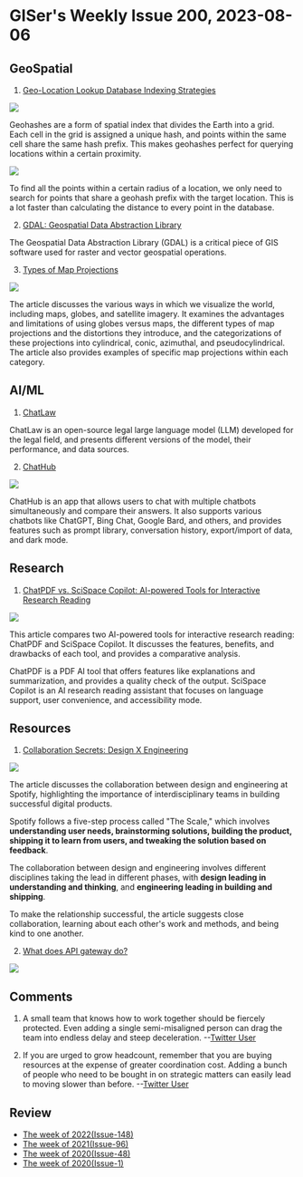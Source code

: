 # GISer's Weekly Issue 200, 2023-08-06

## GeoSpatial

1. [Geo-Location Lookup Database Indexing Strategies](https://blog.bytebytego.com/i/135676680/geo-location-lookup)

![](https://substackcdn.com/image/fetch/w_1456,c_limit,f_webp,q_auto:good,fl_progressive:steep/https%3A%2F%2Fsubstack-post-media.s3.amazonaws.com%2Fpublic%2Fimages%2Fcebf7bd8-01c4-40d5-a00b-48acef483bff_404x265.png)

Geohashes are a form of spatial index that divides the Earth into a grid. Each cell in the grid is assigned a unique hash, and points within the same cell share the same hash prefix. This makes geohashes perfect for querying locations within a certain proximity.

![](https://substackcdn.com/image/fetch/w_1456,c_limit,f_webp,q_auto:good,fl_progressive:steep/https%3A%2F%2Fsubstack-post-media.s3.amazonaws.com%2Fpublic%2Fimages%2Ff428dfc8-6fb5-4249-98da-a2f215b7ef12_849x300.png)

To find all the points within a certain radius of a location, we only need to search for points that share a geohash prefix with the target location. This is a lot faster than calculating the distance to every point in the database.

2. [GDAL: Geospatial Data Abstraction Library](https://www.gislounge.com/gdal-geospatial-data-abstraction-library/?utm_campaign=GISNL-2023-Aug-3)

The Geospatial Data Abstraction Library (GDAL) is a critical piece of GIS software used for raster and vector geospatial operations.

3. [Types of Map Projections](https://www.geographyrealm.com/types-map-projections/?utm_campaign=GeoNL-2023-Aug-3)

![](https://www.geographyrealm.com/wp-content/uploads/2017/09/tissox-matrx-world-mercator-map.jpg)

The article discusses the various ways in which we visualize the world, including maps, globes, and satellite imagery. It examines the advantages and limitations of using globes versus maps, the different types of map projections and the distortions they introduce, and the categorizations of these projections into cylindrical, conic, azimuthal, and pseudocylindrical. The article also provides examples of specific map projections within each category.

## AI/ML

1. [ChatLaw](https://github.com/PKU-YuanGroup/ChatLaw/tree/main)

ChatLaw is an open-source legal large language model (LLM) developed for the legal field, and presents different versions of the model, their performance, and data sources.

2. [ChatHub](https://github.com/chathub-dev/chathub)

![](https://github.com/chathub-dev/chathub/raw/main/screenshots/dark.png?raw=true)

ChatHub is an app that allows users to chat with multiple chatbots simultaneously and compare their answers. It also supports various chatbots like ChatGPT, Bing Chat, Google Bard, and others, and provides features such as prompt library, conversation history, export/import of data, and dark mode.

## Research

1. [ChatPDF vs. SciSpace Copilot: AI-powered Tools for Interactive Research Reading](https://typeset.io/resources/chatpdf-vs-scispace-copilot/)

![](https://typeset.io/resources/content/images/size/w1000/2023/08/Screenshot-2023-08-04-at-4.00.43-PM.png)

This article compares two AI-powered tools for interactive research reading: ChatPDF and SciSpace Copilot. It discusses the features, benefits, and drawbacks of each tool, and provides a comparative analysis.

ChatPDF is a PDF AI tool that offers features like explanations and summarization, and provides a quality check of the output. SciSpace Copilot is an AI research reading assistant that focuses on language support, user convenience, and accessibility mode.

## Resources

1. [Collaboration Secrets: Design X Engineering](https://spotify.design/article/collaboration-secrets-design-x-engineering)

![](https://images.ctfassets.net/c1zhnszcah7h/6qiFCygituj14eg3EE7CDV/369e72d40705ddd7caa5f934715fe503/DNE_green_faster.gif?w=1000&h=589&q=96&fm=webp)

The article discusses the collaboration between design and engineering at Spotify, highlighting the importance of interdisciplinary teams in building successful digital products.

Spotify follows a five-step process called "The Scale," which involves **understanding user needs, brainstorming solutions, building the product, shipping it to learn from users, and tweaking the solution based on feedback**.

The collaboration between design and engineering involves different disciplines taking the lead in different phases, with **design leading in understanding and thinking**, and **engineering leading in building and shipping**.

To make the relationship successful, the article suggests close collaboration, learning about each other's work and methods, and being kind to one another.

2. [What does API gateway do?](https://blog.bytebytego.com/i/135732871/what-does-api-gateway-do)

![](https://substackcdn.com/image/fetch/w_1272,c_limit,f_webp,q_auto:good,fl_progressive:steep/https%3A%2F%2Fsubstack-post-media.s3.amazonaws.com%2Fpublic%2Fimages%2F8a050042-0e44-4962-b3f2-20c45a2bb227_1280x1893.jpeg)

## Comments

1. A small team that knows how to work together should be fiercely protected. Even adding a single semi-misaligned person can drag the team into endless delay and steep deceleration.
   --[Twitter User](https://nitter.net/Suhail/status/1684775130805968896)

2. If you are urged to grow headcount, remember that you are buying resources at the expense of greater coordination cost. Adding a bunch of people who need to be bought in on strategic matters can easily lead to moving slower than before.
   --[Twitter User](https://nitter.net/Suhail/status/1684775130805968896)

## Review

- [The week of 2022(Issue-148)](../2022/issue-148.md)
- [The week of 2021(Issue-96)](../2021/issue-96.md)
- [The week of 2020(Issue-48)](../2020/issue-48.md)
- [The week of 2020(Issue-1)](../2019/issue-1.md)
